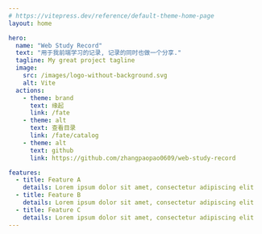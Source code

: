 ```yaml
---
# https://vitepress.dev/reference/default-theme-home-page
layout: home

hero:
  name: "Web Study Record"
  text: "用于我前端学习的记录, 记录的同时也做一个分享."
  tagline: My great project tagline
  image:
    src: /images/logo-without-background.svg
    alt: Vite
  actions:
    - theme: brand
      text: 缘起
      link: /fate
    - theme: alt
      text: 查看目录
      link: /fate/catalog
    - theme: alt
      text: github
      link: https://github.com/zhangpaopao0609/web-study-record

features:
  - title: Feature A
    details: Lorem ipsum dolor sit amet, consectetur adipiscing elit
  - title: Feature B
    details: Lorem ipsum dolor sit amet, consectetur adipiscing elit
  - title: Feature C
    details: Lorem ipsum dolor sit amet, consectetur adipiscing elit
---
```


